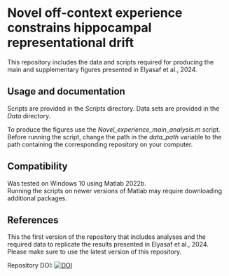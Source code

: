 # Novel off-context experience constrains hippocampal representational drift
This repository includes the data and scripts required for producing the main and supplementary figures presented in Elyasaf et al., 2024. 

## Usage and documentation
Scripts are provided in the *Scripts* directory.
Data sets are provided in the *Data* directory.

To produce the figures use the *Novel_experience_main_analysis.m* script.  
Before running the script, change the path in the *data_path* variable to the path containing the corresponding repository on your computer.

## Compatibility
Was tested on Windows 10 using Matlab 2022b.</br>
Running the scripts on newer versions of Matlab may require downloading additional packages.

## References
This the first version of the repository that includes analyses and the required data to replicate the results presented in Elyasaf et al., 2024. Please make sure to use the latest version of this repository.

Repository DOI: 
[![DOI](https://zenodo.org/badge/862750127.svg)](https://doi.org/10.5281/zenodo.13895200)


